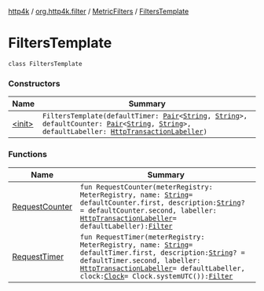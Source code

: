[http4k](../../../index.md) / [org.http4k.filter](../../index.md) / [MetricFilters](../index.md) / [FiltersTemplate](./index.md)

# FiltersTemplate

`class FiltersTemplate`

### Constructors

| Name | Summary |
|---|---|
| [&lt;init&gt;](-init-.md) | `FiltersTemplate(defaultTimer: `[`Pair`](https://kotlinlang.org/api/latest/jvm/stdlib/kotlin/-pair/index.html)`<`[`String`](https://kotlinlang.org/api/latest/jvm/stdlib/kotlin/-string/index.html)`, `[`String`](https://kotlinlang.org/api/latest/jvm/stdlib/kotlin/-string/index.html)`>, defaultCounter: `[`Pair`](https://kotlinlang.org/api/latest/jvm/stdlib/kotlin/-pair/index.html)`<`[`String`](https://kotlinlang.org/api/latest/jvm/stdlib/kotlin/-string/index.html)`, `[`String`](https://kotlinlang.org/api/latest/jvm/stdlib/kotlin/-string/index.html)`>, defaultLabeller: `[`HttpTransactionLabeller`](../../-http-transaction-labeller.md)`)` |

### Functions

| Name | Summary |
|---|---|
| [RequestCounter](-request-counter.md) | `fun RequestCounter(meterRegistry: MeterRegistry, name: `[`String`](https://kotlinlang.org/api/latest/jvm/stdlib/kotlin/-string/index.html)` = defaultCounter.first, description: `[`String`](https://kotlinlang.org/api/latest/jvm/stdlib/kotlin/-string/index.html)`? = defaultCounter.second, labeller: `[`HttpTransactionLabeller`](../../-http-transaction-labeller.md)` = defaultLabeller): `[`Filter`](../../../org.http4k.core/-filter/index.md) |
| [RequestTimer](-request-timer.md) | `fun RequestTimer(meterRegistry: MeterRegistry, name: `[`String`](https://kotlinlang.org/api/latest/jvm/stdlib/kotlin/-string/index.html)` = defaultTimer.first, description: `[`String`](https://kotlinlang.org/api/latest/jvm/stdlib/kotlin/-string/index.html)`? = defaultTimer.second, labeller: `[`HttpTransactionLabeller`](../../-http-transaction-labeller.md)` = defaultLabeller, clock: `[`Clock`](https://docs.oracle.com/javase/9/docs/api/java/time/Clock.html)` = Clock.systemUTC()): `[`Filter`](../../../org.http4k.core/-filter/index.md) |
